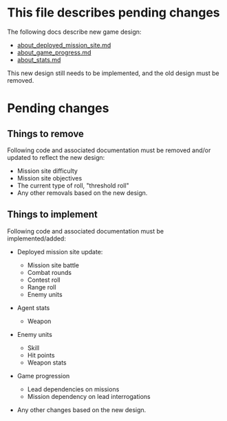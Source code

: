 # This file describes pending changes

The following docs describe new game design:

- [about_deployed_mission_site.md](about_deployed_mission_site.md)
- [about_game_progress.md](about_game_progress.md)
- [about_stats.md](about_stats.md)

This new design still needs to be implemented, and the old design must be removed.

# Pending changes

## Things to remove

Following code and associated documentation must be removed and/or updated to
reflect the new design:

- Mission site difficulty
- Mission site objectives
- The current type of roll, "threshold roll"
- Any other removals based on the new design.
  
## Things to implement

Following code and associated documentation must be implemented/added:

- Deployed mission site update:
  - Mission site battle
  - Combat rounds
  - Contest roll
  - Range roll
  - Enemy units

- Agent stats
  - Weapon
  
- Enemy units
  - Skill
  - Hit points
  - Weapon stats

- Game progression
  - Lead dependencies on missions
  - Mission dependency on lead interrogations

- Any other changes based on the new design.
